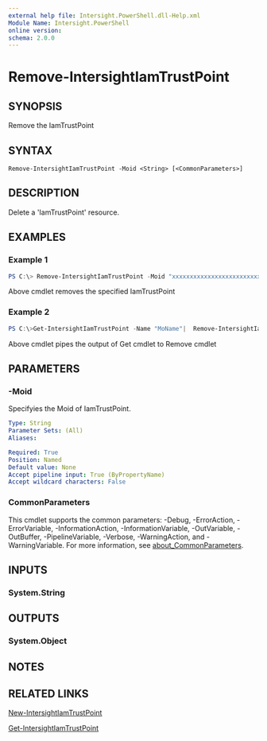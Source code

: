 ```yaml
---
external help file: Intersight.PowerShell.dll-Help.xml
Module Name: Intersight.PowerShell
online version:
schema: 2.0.0
---
```


# Remove-IntersightIamTrustPoint

## SYNOPSIS
Remove the IamTrustPoint

## SYNTAX

```
Remove-IntersightIamTrustPoint -Moid <String> [<CommonParameters>]
```

## DESCRIPTION
Delete a &apos;IamTrustPoint&apos; resource.

## EXAMPLES

### Example 1
```powershell
PS C:\> Remove-IntersightIamTrustPoint -Moid "xxxxxxxxxxxxxxxxxxxxxxxxxxx"
```
Above cmdlet removes the specified IamTrustPoint 

### Example 2
```powershell
PS C:\>Get-IntersightIamTrustPoint -Name "MoName"|  Remove-IntersightIamTrustPoint
```
Above cmdlet pipes the output of Get cmdlet to Remove cmdlet

## PARAMETERS

### -Moid
Specifyies the Moid of IamTrustPoint.

```yaml
Type: String
Parameter Sets: (All)
Aliases:

Required: True
Position: Named
Default value: None
Accept pipeline input: True (ByPropertyName)
Accept wildcard characters: False
```

### CommonParameters
This cmdlet supports the common parameters: -Debug, -ErrorAction, -ErrorVariable, -InformationAction, -InformationVariable, -OutVariable, -OutBuffer, -PipelineVariable, -Verbose, -WarningAction, and -WarningVariable. For more information, see [about_CommonParameters](http://go.microsoft.com/fwlink/?LinkID=113216).

## INPUTS

### System.String

## OUTPUTS

### System.Object
## NOTES

## RELATED LINKS

[New-IntersightIamTrustPoint](./New-IntersightIamTrustPoint.md)

[Get-IntersightIamTrustPoint](./Get-IntersightIamTrustPoint.md)

